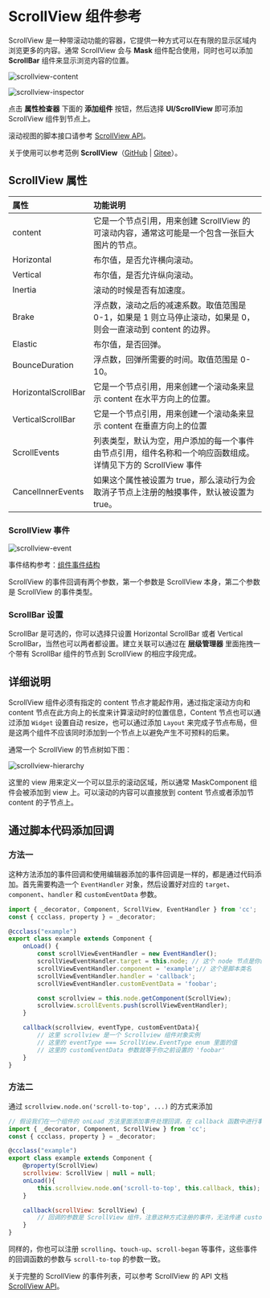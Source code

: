 # ScrollView 组件参考

ScrollView 是一种带滚动功能的容器，它提供一种方式可以在有限的显示区域内浏览更多的内容。通常 ScrollView 会与 **Mask** 组件配合使用，同时也可以添加 **ScrollBar** 组件来显示浏览内容的位置。

![scrollview-content](scroll/scrollview-content.png)

![scrollview-inspector](scroll/scrollview-inspector.png)

点击 **属性检查器** 下面的 **添加组件** 按钮，然后选择 **UI/ScrollView** 即可添加 ScrollView 组件到节点上。

滚动视图的脚本接口请参考 [ScrollView API](__APIDOC__/zh/class/ScrollView)。

关于使用可以参考范例 **ScrollView**（[GitHub](https://github.com/cocos/cocos-test-projects/tree/v3.7/assets/cases/ui/06.scrollview) | [Gitee](https://gitee.com/mirrors_cocos-creator/test-cases-3d/tree/v3.7/assets/cases/ui/06.scrollview)）。

## ScrollView 属性

| 属性                  | 功能说明     |
| :----------  | :---------  |
| content              | 它是一个节点引用，用来创建 ScrollView 的可滚动内容，通常这可能是一个包含一张巨大图片的节点。                 |
| Horizontal           | 布尔值，是否允许横向滚动。                                                                          |
| Vertical             | 布尔值，是否允许纵向滚动。                                                                          |
| Inertia              | 滚动的时候是否有加速度。                                                                            |
| Brake                | 浮点数，滚动之后的减速系数。取值范围是 0-1，如果是 1 则立马停止滚动，如果是 0，则会一直滚动到 content 的边界。  |
| Elastic              | 布尔值，是否回弹。                                                                                 |
| BounceDuration      | 浮点数，回弹所需要的时间。取值范围是 0-10。                                                            |
| HorizontalScrollBar | 它是一个节点引用，用来创建一个滚动条来显示 content 在水平方向上的位置。                                    |
| VerticalScrollBar   | 它是一个节点引用，用来创建一个滚动条来显示 content 在垂直方向上的位置                                      |
| ScrollEvents    | 列表类型，默认为空，用户添加的每一个事件由节点引用，组件名称和一个响应函数组成。详情见下方的 ScrollView 事件     |
| CancelInnerEvents    | 如果这个属性被设置为 true，那么滚动行为会取消子节点上注册的触摸事件，默认被设置为 true。                      |

### ScrollView 事件

![scrollview-event](scroll/scrollview-event.png)

事件结构参考：[组件事件结构](./button.md#组件事件结构)

ScrollView 的事件回调有两个参数，第一个参数是 ScrollView 本身，第二个参数是 ScrollView 的事件类型。

### ScrollBar 设置

ScrollBar 是可选的，你可以选择只设置 Horizontal ScrollBar 或者 Vertical ScrollBar，当然也可以两者都设置。建立关联可以通过在 **层级管理器** 里面拖拽一个带有 ScrollBar 组件的节点到 ScrollView 的相应字段完成。

## 详细说明

ScrollView 组件必须有指定的 content 节点才能起作用，通过指定滚动方向和 content 节点在此方向上的长度来计算滚动时的位置信息，Content 节点也可以通过添加 `Widget` 设置自动 resize，也可以通过添加 `Layout` 来完成子节点布局，但是这两个组件不应该同时添加到一个节点上以避免产生不可预料的后果。

通常一个 ScrollView 的节点树如下图：

![scrollview-hierarchy](scroll/scrollview-hierarchy.png)

这里的 view 用来定义一个可以显示的滚动区域，所以通常 MaskComponent 组件会被添加到 view 上。可以滚动的内容可以直接放到 content 节点或者添加节 content 的子节点上。

## 通过脚本代码添加回调

### 方法一

这种方法添加的事件回调和使用编辑器添加的事件回调是一样的，都是通过代码添加。首先需要构造一个 `EventHandler` 对象，然后设置好对应的 `target`、`component`、`handler` 和 `customEventData` 参数。

```ts
import { _decorator, Component, ScrollView, EventHandler } from 'cc';
const { ccclass, property } = _decorator;

@ccclass("example")
export class example extends Component {
    onLoad() {
        const scrollViewEventHandler = new EventHandler();
        scrollViewEventHandler.target = this.node; // 这个 node 节点是你的事件处理代码组件所属的节点
        scrollViewEventHandler.component = 'example';// 这个是脚本类名
        scrollViewEventHandler.handler = 'callback';
        scrollViewEventHandler.customEventData = 'foobar';

        const scrollview = this.node.getComponent(ScrollView);
        scrollview.scrollEvents.push(scrollViewEventHandler);
    }

    callback(scrollview, eventType, customEventData){
        // 这里 scrollview 是一个 Scrollview 组件对象实例
        // 这里的 eventType === ScrollView.EventType enum 里面的值
        // 这里的 customEventData 参数就等于你之前设置的 'foobar'
    }
}
```

### 方法二

通过 `scrollview.node.on('scroll-to-top', ...)` 的方式来添加

```js
// 假设我们在一个组件的 onLoad 方法里面添加事件处理回调，在 callback 函数中进行事件处理:
import { _decorator, Component, ScrollView } from 'cc';
const { ccclass, property } = _decorator;

@ccclass("example")
export class example extends Component {
    @property(ScrollView)
    scrollview: ScrollView | null = null;
    onLoad(){
        this.scrollview.node.on('scroll-to-top', this.callback, this);
    }

    callback(scrollView: ScrollView) {
        // 回调的参数是 ScrollView 组件，注意这种方式注册的事件，无法传递 customEventData
    }
}
```

同样的，你也可以注册 `scrolling`、`touch-up`、`scroll-began` 等事件，这些事件的回调函数的参数与 `scroll-to-top` 的参数一致。

关于完整的 ScrollView 的事件列表，可以参考 ScrollView 的 API 文档 [ScrollView API](__APIDOC__/ScrollView)。

